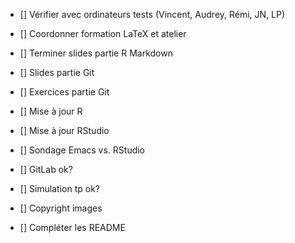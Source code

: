 - [] Vérifier avec ordinateurs tests (Vincent, Audrey, Rémi, JN, LP)
- [] Coordonner formation LaTeX et atelier
- [] Terminer slides partie R Markdown
- [] Slides partie Git
- [] Exercices partie Git
- [] Mise à jour R
- [] Mise à jour RStudio
- [] Sondage Emacs vs. RStudio
- [] GitLab ok?
- [] Simulation tp ok?
- [] Copyright images

- [] Compléter les README
